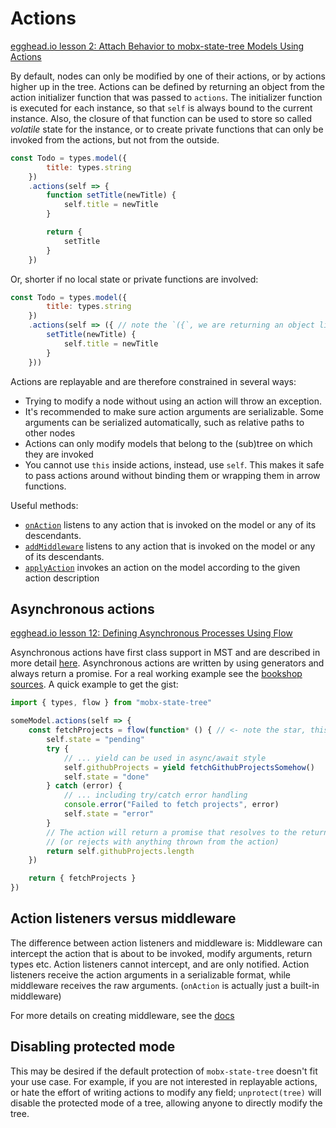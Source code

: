 # Actions

[egghead.io lesson 2: Attach Behavior to mobx-state-tree Models Using Actions](https://egghead.io/lessons/react-attach-behavior-to-mobx-state-tree-models-using-actions)

By default, nodes can only be modified by one of their actions, or by actions higher up in the tree. Actions can be defined by returning an object from the action initializer function that was passed to `actions`. The initializer function is executed for each instance, so that `self` is always bound to the current instance. Also, the closure of that function can be used to store so called _volatile_ state for the instance, or to create private functions that can only be invoked from the actions, but not from the outside.

```javascript
const Todo = types.model({
        title: types.string
    })
    .actions(self => {
        function setTitle(newTitle) {
            self.title = newTitle
        }

        return {
            setTitle
        }
    })
```

Or, shorter if no local state or private functions are involved:

```javascript
const Todo = types.model({
        title: types.string
    })
    .actions(self => ({ // note the `({`, we are returning an object literal
        setTitle(newTitle) {
            self.title = newTitle
        }
    }))
```

Actions are replayable and are therefore constrained in several ways:

* Trying to modify a node without using an action will throw an exception.
* It's recommended to make sure action arguments are serializable. Some arguments can be serialized automatically, such as relative paths to other nodes
* Actions can only modify models that belong to the \(sub\)tree on which they are invoked
* You cannot use `this` inside actions, instead, use `self`. This makes it safe to pass actions around without binding them or wrapping them in arrow functions.

Useful methods:

* [`onAction`](https://github.com/mobxjs/mobx-state-tree/blob/master/API.md#onaction) listens to any action that is invoked on the model or any of its descendants.
* [`addMiddleware`](https://github.com/mobxjs/mobx-state-tree/blob/master/API.md#addmiddleware) listens to any action that is invoked on the model or any of its descendants.
* [`applyAction`](https://github.com/mobxjs/mobx-state-tree/blob/master/API.md#applyaction) invokes an action on the model according to the given action description

## **Asynchronous actions**

[egghead.io lesson 12: Defining Asynchronous Processes Using Flow](https://egghead.io/lessons/react-defining-asynchronous-processes-using-flow)

Asynchronous actions have first class support in MST and are described in more detail [here](https://mobx-state-tree.gitbook.io/docs/creating-asynchronous-actions). Asynchronous actions are written by using generators and always return a promise. For a real working example see the [bookshop sources](https://github.com/mobxjs/mobx-state-tree/blob/adba1943af263898678fe148a80d3d2b9f8dbe63/examples/bookshop/src/stores/BookStore.js#L25). A quick example to get the gist:

```javascript
import { types, flow } from "mobx-state-tree"

someModel.actions(self => {
    const fetchProjects = flow(function* () { // <- note the star, this a generator function!
        self.state = "pending"
        try {
            // ... yield can be used in async/await style
            self.githubProjects = yield fetchGithubProjectsSomehow()
            self.state = "done"
        } catch (error) {
            // ... including try/catch error handling
            console.error("Failed to fetch projects", error)
            self.state = "error"
        }
        // The action will return a promise that resolves to the returned value
        // (or rejects with anything thrown from the action)
        return self.githubProjects.length
    })

    return { fetchProjects }
})
```

## **Action listeners versus middleware**

The difference between action listeners and middleware is: Middleware can intercept the action that is about to be invoked, modify arguments, return types etc. Action listeners cannot intercept, and are only notified. Action listeners receive the action arguments in a serializable format, while middleware receives the raw arguments. \(`onAction` is actually just a built-in middleware\)

For more details on creating middleware, see the [docs](https://mobx-state-tree.gitbook.io/docs/middleware)

## **Disabling protected mode**

This may be desired if the default protection of `mobx-state-tree` doesn't fit your use case. For example, if you are not interested in replayable actions, or hate the effort of writing actions to modify any field; `unprotect(tree)` will disable the protected mode of a tree, allowing anyone to directly modify the tree.

